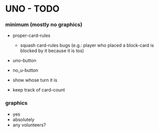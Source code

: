 # UNO - TODO

### minimum (mostly no graphics)

- proper-card-rules
	- squash card-rules bugs (e.g.: player who placed a block-card is blocked by it because it is tos)

- uno-button
- no_u-button
- show whose turn it is
- keep track of card-count

### graphics

- yes
- absolutely
- any volunteers?